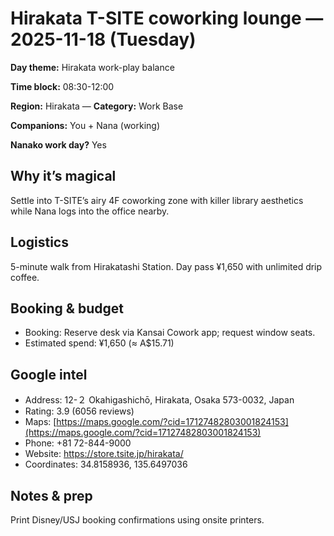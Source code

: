 # Hirakata T-SITE coworking lounge — 2025-11-18 (Tuesday)

**Day theme:** Hirakata work-play balance

**Time block:** 08:30-12:00

**Region:** Hirakata — **Category:** Work Base

**Companions:** You + Nana (working)

**Nanako work day?** Yes

## Why it’s magical
Settle into T-SITE’s airy 4F coworking zone with killer library aesthetics while Nana logs into the office nearby.

## Logistics
5-minute walk from Hirakatashi Station. Day pass ¥1,650 with unlimited drip coffee.

## Booking & budget
- Booking: Reserve desk via Kansai Cowork app; request window seats.
- Estimated spend: ¥1,650 (≈ A$15.71)

## Google intel
- Address: 12-２ Okahigashichō, Hirakata, Osaka 573-0032, Japan
- Rating: 3.9 (6056 reviews)
- Maps: [https://maps.google.com/?cid=17127482803001824153](https://maps.google.com/?cid=17127482803001824153)
- Phone: +81 72-844-9000
- Website: https://store.tsite.jp/hirakata/
- Coordinates: 34.8158936, 135.6497036

## Notes & prep
Print Disney/USJ booking confirmations using onsite printers.
